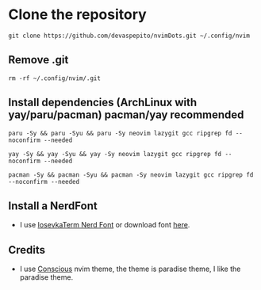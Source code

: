 # Clone the repository
```
git clone https://github.com/devaspepito/nvimDots.git ~/.config/nvim
```

## Remove .git

```
rm -rf ~/.config/nvim/.git
```

## Install dependencies (ArchLinux with yay/paru/pacman) pacman/yay recommended

```
paru -Sy && paru -Syu && paru -Sy neovim lazygit gcc ripgrep fd --noconfirm --needed
```

```
yay -Sy && yay -Syu && yay -Sy neovim lazygit gcc ripgrep fd --noconfirm --needed
```

```
pacman -Sy && pacman -Syu && pacman -Sy neovim lazygit gcc ripgrep fd --noconfirm --needed
```

## Install a NerdFont

- I use [IosevkaTerm Nerd Font](https://nerdfonts.com/font-downloads) or download font [here](https://github.com/ryanoasis/nerd-fonts/releases/download/v3.2.1/IosevkaTerm.zip).

## Credits
- I use [Conscious](https://github.com/Manas140/Conscious) nvim theme, the theme is paradise theme, I like the paradise theme.
